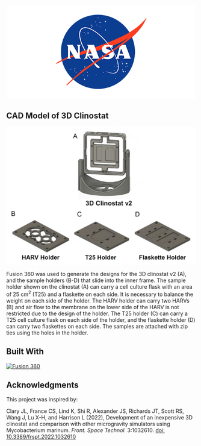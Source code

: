 <!-- PROJECT LOGO -->
<br />
<div align="center">
  <a href="https://public.ksc.nasa.gov/partnerships/capabilities-and-testing/testing-and-labs/microgravity-simulation-support-facility/">
    <img src="../Images/logo.png" alt="Logo" style="max-width: 100%; height: auto;">
  </a>
</div>

## CAD Model of 3D Clinostat

<div align="center">
  <img src="../Images/CAD_Model.png" alt="CAD Model" style="max-width: 100%; height: auto;">
</div>

Fusion 360 was used to generate the designs for the 3D clinostat v2 (A), and the sample holders (B-D) that
slide into the inner frame. The sample holder shown on the clinostat (A) can carry a cell culture flask with an
area of 25 cm<sup>2</sup> (T25) and a flaskette on each side. It is necessary to balance the weight on each side of the
holder. The HARV holder can carry two HARVs (B) and air flow to the membrane on the lower side of the
HARV is not restricted due to the design of the holder. The T25 holder (C) can carry a T25 cell culture flask
on each side of the holder, and the flaskette holder (D) can carry two flaskettes on each side. The samples
are attached with zip ties using the holes in the holder.

## Built With

[![Fusion 360][fusion360-logo]](https://www.autodesk.com/products/fusion-360/overview)

[fusion360-logo]: https://img.shields.io/badge/Fusion%20360-0071C5?style=for-the-badge&logo=autodesk&logoColor=white

## Acknowledgments

This project was inspired by:

Clary JL, France CS, Lind K, Shi R, Alexander JS, Richards JT, Scott RS, Wang J, Lu X-H, and Harrison L (2022), Development of an inexpensive 3D clinostat and comparison with other microgravity simulators using Mycobacterium marinum. *Front. Space Technol.* 3:1032610. [doi: 10.3389/frspt.2022.1032610](https://doi.org/10.3389/frspt.2022.1032610)

